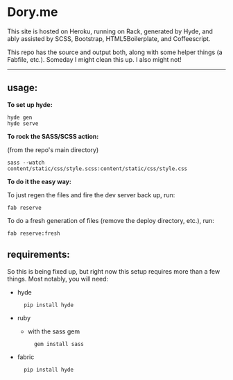# Dory.me

This site is hosted on Heroku, running on Rack, generated by Hyde, and ably assisted by SCSS, Bootstrap, HTML5Boilerplate, and Coffeescript.

This repo has the source and output both, along with some helper things (a Fabfile, etc.). Someday I might clean this up. I also might not!

---

## usage: ##

__To set up hyde:__

	hyde gen
	hyde serve


__To rock the SASS/SCSS action:__

(from the repo's main directory)

	sass --watch content/static/css/style.scss:content/static/css/style.css
	
	
__To do it the easy way:__

To just regen the files and fire the dev server back up, run:

	fab reserve

To do a fresh generation of files (remove the deploy directory, etc.), run:

	fab reserve:fresh

## requirements: ##

So this is being fixed up, but right now this setup requires more than a few things. Most notably, you will need:

- hyde

		pip install hyde

- ruby
	- with the sass gem

			gem install sass

- fabric
	
		pip install hyde